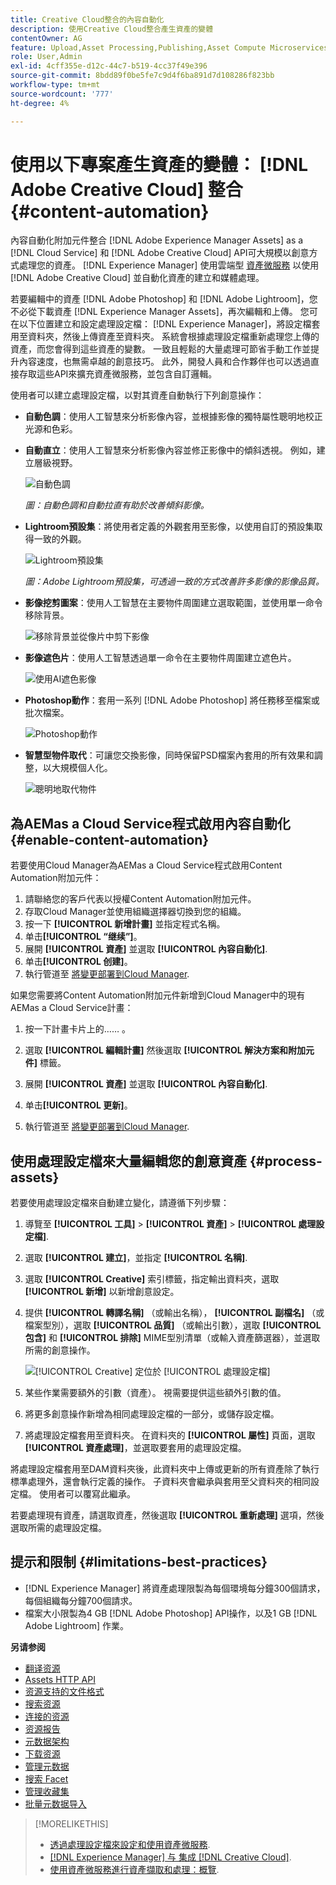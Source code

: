 ```yaml
---
title: Creative Cloud整合的內容自動化
description: 使用Creative Cloud整合產生資產的變體
contentOwner: AG
feature: Upload,Asset Processing,Publishing,Asset Compute Microservices,Workflow
role: User,Admin
exl-id: 4cff355e-d12c-44c7-b519-4cc37f49e396
source-git-commit: 8bdd89f0be5fe7c9d4f6ba891d7d108286f823bb
workflow-type: tm+mt
source-wordcount: '777'
ht-degree: 4%

---
```


# 使用以下專案產生資產的變體： [!DNL Adobe Creative Cloud] 整合 {#content-automation}

內容自動化附加元件整合 [!DNL Adobe Experience Manager Assets] as a [!DNL Cloud Service] 和 [!DNL Adobe Creative Cloud] API可大規模以創意方式處理您的資產。 [!DNL Experience Manager] 使用雲端型 [資產微服務](/help/assets/asset-microservices-overview.md) 以使用 [!DNL Adobe Creative Cloud] 並自動化資產的建立和媒體處理。

若要編輯中的資產 [!DNL Adobe Photoshop] 和 [!DNL Adobe Lightroom]，您不必從下載資產 [!DNL Experience Manager Assets]，再次編輯和上傳。 您可在以下位置建立和設定處理設定檔： [!DNL Experience Manager]，將設定檔套用至資料夾，然後上傳資產至資料夾。 系統會根據處理設定檔重新處理您上傳的資產，而您會得到這些資產的變數。 一致且輕鬆的大量處理可節省手動工作並提升內容速度，也無需卓越的創意技巧。 此外，開發人員和合作夥伴也可以透過直接存取這些API來擴充資產微服務，並包含自訂邏輯。

使用者可以建立處理設定檔，以對其資產自動執行下列創意操作：

* **自動色調**：使用人工智慧來分析影像內容，並根據影像的獨特屬性聰明地校正光源和色彩。

* **自動直立**：使用人工智慧來分析影像內容並修正影像中的傾斜透視。 例如，建立層級視野。

   ![自動色調](/help/assets/assets/content-automation-autotone.png)

   *圖：自動色調和自動拉直有助於改善傾斜影像。*

* **Lightroom預設集**：將使用者定義的外觀套用至影像，以使用自訂的預設集取得一致的外觀。

   ![Lightroom預設集](/help/assets/assets/content-automation-lrpresets.png)

   *圖：Adobe Lightroom預設集，可透過一致的方式改善許多影像的影像品質。*

* **影像挖剪圖案**：使用人工智慧在主要物件周圍建立選取範圍，並使用單一命令移除背景。

   ![移除背景並從像片中剪下影像](/help/assets/assets/content-automation-backgroundremove.png)

* **影像遮色片**：使用人工智慧透過單一命令在主要物件周圍建立遮色片。

   ![使用AI遮色影像](/help/assets/assets/content-automation-mask.png)

* **Photoshop動作**：套用一系列 [!DNL Adobe Photoshop] 將任務移至檔案或批次檔案。

   ![Photoshop動作](/help/assets/assets/content-automation-psactions.png)

* **智慧型物件取代**：可讓您交換影像，同時保留PSD檔案內套用的所有效果和調整，以大規模個人化。

   ![聰明地取代物件](/help/assets/assets/content-automation-objectreplace.png)

## 為AEMas a Cloud Service程式啟用內容自動化 {#enable-content-automation}

若要使用Cloud Manager為AEMas a Cloud Service程式啟用Content Automation附加元件：

1. 請聯絡您的客戶代表以授權Content Automation附加元件。
1. 存取Cloud Manager並使用組織選擇器切換到您的組織。
1. 按一下 **[!UICONTROL 新增計畫]** 並指定程式名稱。
1. 单击&#x200B;**[!UICONTROL “继续”]**。
1. 展開 **[!UICONTROL 資產]** 並選取 **[!UICONTROL 內容自動化]**.
1. 单击&#x200B;**[!UICONTROL 创建]**。
1. 執行管道至 [將變更部署到Cloud Manager](https://experienceleague.adobe.com/docs/experience-manager-cloud-service/content/implementing/using-cloud-manager/deploy-code.html).

如果您需要將Content Automation附加元件新增到Cloud Manager中的現有AEMas a Cloud Service計畫：

1. 按一下計畫卡片上的…… 。

1. 選取 **[!UICONTROL 編輯計畫]** 然後選取 **[!UICONTROL 解決方案和附加元件]** 標籤。

1. 展開 **[!UICONTROL 資產]** 並選取 **[!UICONTROL 內容自動化]**.
1. 单击&#x200B;**[!UICONTROL 更新]**。
1. 執行管道至 [將變更部署到Cloud Manager](https://experienceleague.adobe.com/docs/experience-manager-cloud-service/content/implementing/using-cloud-manager/deploy-code.html).

## 使用處理設定檔來大量編輯您的創意資產 {#process-assets}

若要使用處理設定檔來自動建立變化，請遵循下列步驟：

1. 導覽至 **[!UICONTROL 工具]** > **[!UICONTROL 資產]** > **[!UICONTROL 處理設定檔]**.

1. 選取 **[!UICONTROL 建立]**，並指定 **[!UICONTROL 名稱]**.

1. 選取 **[!UICONTROL Creative]** 索引標籤，指定輸出資料夾，選取 **[!UICONTROL 新增]** 以新增創意設定。

1. 提供 **[!UICONTROL 轉譯名稱]** （或輸出名稱）， **[!UICONTROL 副檔名]** （或檔案型別），選取 **[!UICONTROL 品質]** （或輸出引數），選取 **[!UICONTROL 包含]** 和 **[!UICONTROL 排除]** MIME型別清單（或輸入資產篩選器），並選取所需的創意操作。

   ![[!UICONTROL Creative] 定位於 [!UICONTROL 處理設定檔]](assets/creative-processing-profile.png)

1. 某些作業需要額外的引數（資產）。 視需要提供這些額外引數的值。

1. 將更多創意操作新增為相同處理設定檔的一部分，或儲存設定檔。

1. 將處理設定檔套用至資料夾。 在資料夾的 **[!UICONTROL 屬性]** 頁面，選取 **[!UICONTROL 資產處理]**，並選取要套用的處理設定檔。

將處理設定檔套用至DAM資料夾後，此資料夾中上傳或更新的所有資產除了執行標準處理外，還會執行定義的操作。 子資料夾會繼承與套用至父資料夾的相同設定檔。 使用者可以覆寫此繼承。

若要處理現有資產，請選取資產，然後選取 **[!UICONTROL 重新處理]** 選項，然後選取所需的處理設定檔。

## 提示和限制 {#limitations-best-practices}

* [!DNL Experience Manager] 將資產處理限製為每個環境每分鐘300個請求，每個組織每分鐘700個請求。
* 檔案大小限製為4 GB [!DNL Adobe Photoshop] API操作，以及1 GB [!DNL Adobe Lightroom] 作業。

**另请参阅**

* [翻译资源](translate-assets.md)
* [Assets HTTP API](mac-api-assets.md)
* [资源支持的文件格式](file-format-support.md)
* [搜索资源](search-assets.md)
* [连接的资源](use-assets-across-connected-assets-instances.md)
* [资源报告](asset-reports.md)
* [元数据架构](metadata-schemas.md)
* [下载资源](download-assets-from-aem.md)
* [管理元数据](manage-metadata.md)
* [搜索 Facet](search-facets.md)
* [管理收藏集](manage-collections.md)
* [批量元数据导入](metadata-import-export.md)

>[!MORELIKETHIS]
>
>* [透過處理設定檔來設定和使用資產微服務](/help/assets/asset-microservices-configure-and-use.md).
>* [ [!DNL Experience Manager] 与 集成 [!DNL Creative Cloud]](/help/assets/aem-cc-integration-best-practices.md).
>* [使用資產微服務進行資產擷取和處理：概覽](/help/assets/asset-microservices-overview.md).

